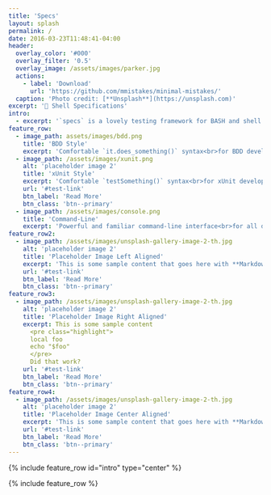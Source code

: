 ```yaml
---
title: 'Specs'
layout: splash
permalink: /
date: 2016-03-23T11:48:41-04:00
header:
  overlay_color: '#000'
  overlay_filter: '0.5'
  overlay_image: /assets/images/parker.jpg
  actions:
    - label: 'Download'
      url: 'https://github.com/mmistakes/minimal-mistakes/'
  caption: 'Photo credit: [**Unsplash**](https://unsplash.com)'
excerpt: '🔬 Shell Specifications'
intro:
  - excerpt: '`specs` is a lovely testing framework for BASH and shell scripts.'
feature_row:
  - image_path: assets/images/bdd.png
    title: 'BDD Style'
    excerpt: 'Comfortable `it.does_something()` syntax<br>for BDD developers'
  - image_path: /assets/images/xunit.png
    alt: 'placeholder image 2'
    title: 'xUnit Style'
    excerpt: 'Comfortable `testSomething()` syntax<br>for xUnit developers'
    url: '#test-link'
    btn_label: 'Read More'
    btn_class: 'btn--primary'
  - image_path: /assets/images/console.png
    title: 'Command-Line'
    excerpt: 'Powerful and familiar command-line interface<br>for all developers'
feature_row2:
  - image_path: /assets/images/unsplash-gallery-image-2-th.jpg
    alt: 'placeholder image 2'
    title: 'Placeholder Image Left Aligned'
    excerpt: 'This is some sample content that goes here with **Markdown** formatting. Left aligned with `type="left"`'
    url: '#test-link'
    btn_label: 'Read More'
    btn_class: 'btn--primary'
feature_row3:
  - image_path: /assets/images/unsplash-gallery-image-2-th.jpg
    alt: 'placeholder image 2'
    title: 'Placeholder Image Right Aligned'
    excerpt: This is some sample content
      <pre class="highlight">
      local foo
      echo "$foo"
      </pre>
      Did that work?
    url: '#test-link'
    btn_label: 'Read More'
    btn_class: 'btn--primary'
feature_row4:
  - image_path: /assets/images/unsplash-gallery-image-2-th.jpg
    alt: 'placeholder image 2'
    title: 'Placeholder Image Center Aligned'
    excerpt: 'This is some sample content that goes here with **Markdown** formatting. Centered with `type="center"`'
    url: '#test-link'
    btn_label: 'Read More'
    btn_class: 'btn--primary'
---
```


{% include feature_row id="intro" type="center" %}

{% include feature_row %}

<!--
{% include feature_row id="feature_row2" type="left" %}

{% include feature_row id="feature_row3" type="right" %}

{% include feature_row id="feature_row4" type="center" %}
-->
